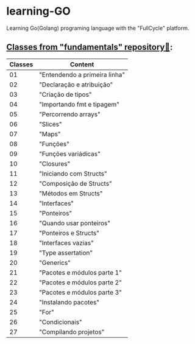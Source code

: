 # learning-GO
Learning Go(Golang) programing language with the "FullCycle" platform.

## [Classes from "fundamentals" repository🔗](fundamentals/):

| Classes  | Content |
| ------------- | ------------- |
| 01  | "Entendendo a primeira linha"  |
| 02  | "Declaração e atribuição"      |
| 03  | "Criação de tipos"             |
| 04  | "Importando fmt e tipagem"     |
| 05  | "Percorrendo arrays"           |
| 06  | "Slices"                       |
| 07  | "Maps"                         |
| 08  | "Funções"                      |
| 09  | "Funções variádicas"           |
| 10  | "Closures"                     |
| 11  | "Iniciando com Structs"        |
| 12  | "Composição de Structs"        |
| 13  | "Métodos em Structs"           |
| 14  | "Interfaces"                   |
| 15  | "Ponteiros"                    |
| 16  | "Quando usar ponteiros"        |
| 17  | "Ponteiros e Structs"          |
| 18  | "Interfaces vazias"            |
| 19  | "Type assertation"             |
| 20  | "Generics"                     |
| 21  | "Pacotes e módulos parte 1"    |
| 22  | "Pacotes e módulos parte 2"    |
| 23  | "Pacotes e módulos parte 3"    |
| 24  | "Instalando pacotes"           |
| 25  | "For"                          |
| 26  | "Condicionais"                 |
| 27  | "Compilando projetos"          |
